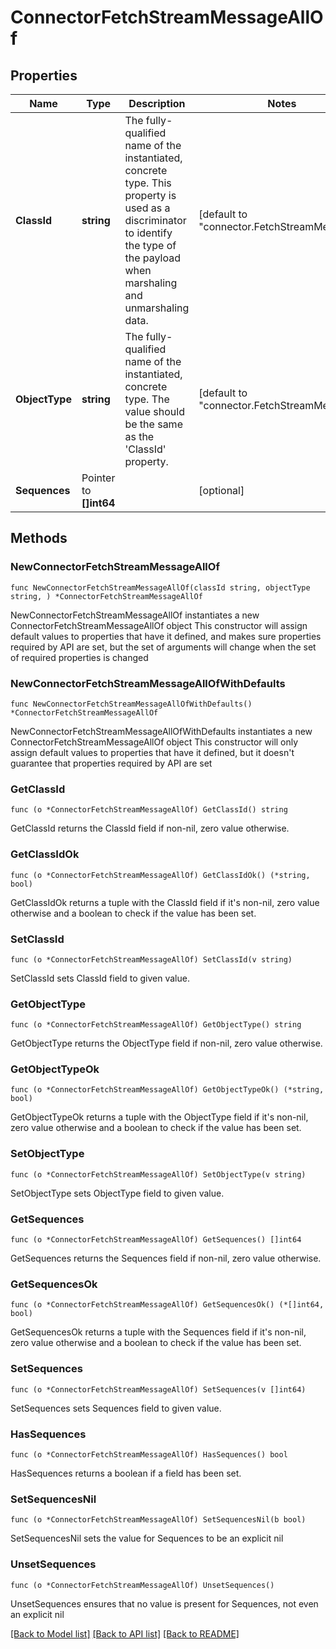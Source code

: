 # ConnectorFetchStreamMessageAllOf

## Properties

Name | Type | Description | Notes
------------ | ------------- | ------------- | -------------
**ClassId** | **string** | The fully-qualified name of the instantiated, concrete type. This property is used as a discriminator to identify the type of the payload when marshaling and unmarshaling data. | [default to "connector.FetchStreamMessage"]
**ObjectType** | **string** | The fully-qualified name of the instantiated, concrete type. The value should be the same as the &#39;ClassId&#39; property. | [default to "connector.FetchStreamMessage"]
**Sequences** | Pointer to **[]int64** |  | [optional] 

## Methods

### NewConnectorFetchStreamMessageAllOf

`func NewConnectorFetchStreamMessageAllOf(classId string, objectType string, ) *ConnectorFetchStreamMessageAllOf`

NewConnectorFetchStreamMessageAllOf instantiates a new ConnectorFetchStreamMessageAllOf object
This constructor will assign default values to properties that have it defined,
and makes sure properties required by API are set, but the set of arguments
will change when the set of required properties is changed

### NewConnectorFetchStreamMessageAllOfWithDefaults

`func NewConnectorFetchStreamMessageAllOfWithDefaults() *ConnectorFetchStreamMessageAllOf`

NewConnectorFetchStreamMessageAllOfWithDefaults instantiates a new ConnectorFetchStreamMessageAllOf object
This constructor will only assign default values to properties that have it defined,
but it doesn't guarantee that properties required by API are set

### GetClassId

`func (o *ConnectorFetchStreamMessageAllOf) GetClassId() string`

GetClassId returns the ClassId field if non-nil, zero value otherwise.

### GetClassIdOk

`func (o *ConnectorFetchStreamMessageAllOf) GetClassIdOk() (*string, bool)`

GetClassIdOk returns a tuple with the ClassId field if it's non-nil, zero value otherwise
and a boolean to check if the value has been set.

### SetClassId

`func (o *ConnectorFetchStreamMessageAllOf) SetClassId(v string)`

SetClassId sets ClassId field to given value.


### GetObjectType

`func (o *ConnectorFetchStreamMessageAllOf) GetObjectType() string`

GetObjectType returns the ObjectType field if non-nil, zero value otherwise.

### GetObjectTypeOk

`func (o *ConnectorFetchStreamMessageAllOf) GetObjectTypeOk() (*string, bool)`

GetObjectTypeOk returns a tuple with the ObjectType field if it's non-nil, zero value otherwise
and a boolean to check if the value has been set.

### SetObjectType

`func (o *ConnectorFetchStreamMessageAllOf) SetObjectType(v string)`

SetObjectType sets ObjectType field to given value.


### GetSequences

`func (o *ConnectorFetchStreamMessageAllOf) GetSequences() []int64`

GetSequences returns the Sequences field if non-nil, zero value otherwise.

### GetSequencesOk

`func (o *ConnectorFetchStreamMessageAllOf) GetSequencesOk() (*[]int64, bool)`

GetSequencesOk returns a tuple with the Sequences field if it's non-nil, zero value otherwise
and a boolean to check if the value has been set.

### SetSequences

`func (o *ConnectorFetchStreamMessageAllOf) SetSequences(v []int64)`

SetSequences sets Sequences field to given value.

### HasSequences

`func (o *ConnectorFetchStreamMessageAllOf) HasSequences() bool`

HasSequences returns a boolean if a field has been set.

### SetSequencesNil

`func (o *ConnectorFetchStreamMessageAllOf) SetSequencesNil(b bool)`

 SetSequencesNil sets the value for Sequences to be an explicit nil

### UnsetSequences
`func (o *ConnectorFetchStreamMessageAllOf) UnsetSequences()`

UnsetSequences ensures that no value is present for Sequences, not even an explicit nil

[[Back to Model list]](../README.md#documentation-for-models) [[Back to API list]](../README.md#documentation-for-api-endpoints) [[Back to README]](../README.md)


